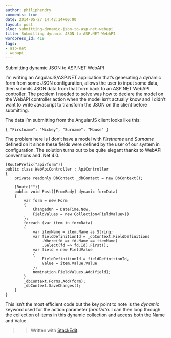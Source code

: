 ```yaml
---
author: philiphendry
comments: true
date: 2014-05-27 14:42:14+00:00
layout: post
slug: submitting-dynamic-json-to-asp-net-webapi
title: Submitting dynamic JSON to ASP.NET WebAPI
wordpress_id: 419
tags:
- asp-net
- webapi
---
```






Submitting dynamic JSON to ASP.NET WebAPI







I’m writing an AngularJS/ASP.NET application that’s generating a dynamic form from some JSON configuration, allows the user to input some data, then submits JSON data from that form back to an ASP.NET WebAPI controller. The problem I needed to solve was how to declare the model on the WebAPI controller action when the model isn’t actually know and I didn’t want to write Javascript to transform the JSON on the client before submitting.





The data I’m submitting from the AngularJS client looks like this:




    
```
{ "Firstname": "Mickey", "Surname": "Mouse" }
```





The problem here is I don’t have a model with _Firstname_ and _Surname_ defined on it since these fields were defined by the user of our system in configuration. The solution turns out to be quite elegant thanks to WebAPI conventions and .Net 4.0.




    
```
[RoutePrefix("api/form")]
public class WebApiController : ApiController
{
    private readonly DbContext _dbContext = new DbContext();

    [Route("")]
    public void Post([FromBody] dynamic formData)
    {
        var form = new Form
        {
            ChangedOn = DateTime.Now, 
            FieldValues = new Collection<FieldValue>()
        };
        foreach (var item in formData)
        {
            var itemName = item.Name as String;             
            var fieldDefinitionId = _dbContext.FieldDefinitions
                .Where(fd => fd.Name == itemName)
                .Select(fd => fd.Id).First(); 
            var field = new FieldValue
            {
                FieldDefinitionId = fieldDefinitionId, 
                Value = item.Value.Value
            }; 
            nomination.FieldValues.Add(field);
        } 
        _dbContext.Forms.Add(form); 
        _dbContext.SaveChanges();
    }
}
```





This isn’t the most efficient code but the key point to note is the _dynamic_ keyword used for the action parameter _formData_. I can then loop through the collection of items in this dynamic collection and access both the Name and Value.





<blockquote>
  
> 
> Written with [StackEdit](https://stackedit.io/).
> 
> 
</blockquote>



